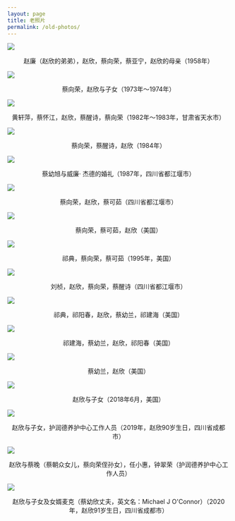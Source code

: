 ```yaml
---
layout: page
title: 老照片
permalink: /old-photos/
---
```


![](/assets/old-photos/02.jpg)

<center>赵廉（赵欣的弟弟），赵欣，蔡向荣，蔡亚宁，赵欣的母亲（1958年）</center>

![](/assets/old-photos/03.jpg)

<center>蔡向荣，赵欣与子女（1973年～1974年）</center>

![](/assets/old-photos/04.jpg)

<center>黄轩萍，蔡怀江，赵欣，蔡醒诗，蔡向荣（1982年～1983年，甘肃省天水市）</center>

![](/assets/old-photos/05.jpg)

<center>蔡向荣，蔡醒诗，赵欣（1984年）</center>

![](/assets/old-photos/06.jpg)

<center>蔡幼旭与威廉· 杰德的婚礼（1987年，四川省都江堰市）</center>

![](/assets/old-photos/07.jpg)

<center>蔡向荣，赵欣，蔡可茹（四川省都江堰市）</center>

![](/assets/old-photos/08.jpg)

<center>蔡向荣，蔡可茹，赵欣（美国）</center>

![](/assets/old-photos/09.jpg)

<center>祁典，蔡向荣，蔡可茹（1995年，美国）</center>

![](/assets/old-photos/10.jpg)

<center>刘桢，赵欣，蔡向荣，蔡醒诗（四川省都江堰市）</center>

![](/assets/old-photos/12.jpg)

<center>祁典，祁阳春，赵欣，蔡幼兰，祁建海（美国）</center>

![](/assets/old-photos/13.jpg)

<center>祁建海，蔡幼兰，赵欣，祁阳春（美国）</center>

![](/assets/old-photos/11.jpg)

<center>蔡幼兰，赵欣（美国）</center>

![](/assets/old-photos/14.jpg)

<center>赵欣与子女（2018年6月，美国）</center>

![](/assets/old-photos/15.jpg)

<center>赵欣与子女，护润德养护中心工作人员（2019年，赵欣90岁生日，四川省成都市）</center>


![](/assets/old-photos/16.jpg)

<center>赵欣与蔡晚（蔡朝众女儿，蔡向荣侄孙女），任小惠，钟翠荣（护润德养护中心工作人员）</center>

![](/assets/old-photos/17.jpg)

<center>赵欣与子女及女婿麦克（蔡幼欣丈夫，英文名：Michael J O'Connor）（2020年，赵欣91岁生日，四川省成都市）</center>
